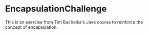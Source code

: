 # EncapsulationChallenge
This is an exercise from Tim Buchalka's Java course to reinforce the concept of encapsulation.

